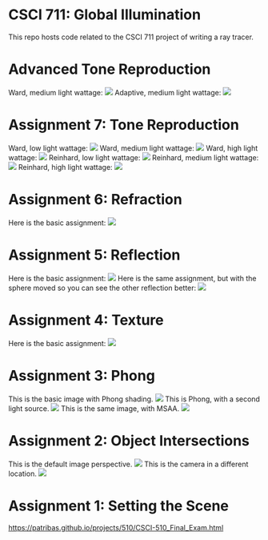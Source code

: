 # CSCI 711: Global Illumination
This repo hosts code related to the CSCI 711 project of writing a ray tracer.

# Advanced Tone Reproduction
Ward, medium light wattage:
![](./src/ward_mid.png)
Adaptive, medium light wattage:
![](./src/adaptive_mid.png)


# Assignment 7: Tone Reproduction
Ward, low light wattage:
![](./src/ward_low.png)
Ward, medium light wattage:
![](./src/ward_mid.png)
Ward, high light wattage:
![](./src/ward_high.png)
Reinhard, low light wattage:
![](./src/reinhard_low.png)
Reinhard, medium light wattage:
![](./src/reinhard_mid.png)
Reinhard, high light wattage:
![](./src/reinhard_high.png)


# Assignment 6: Refraction
Here is the basic assignment:
![](./src/assn6_img.png)

# Assignment 5: Reflection
Here is the basic assignment:
![](./src/assn5_img.png)
Here is the same assignment, but with the sphere moved so you can see the other reflection better:
![](./src/assn5_img_moved.png)

# Assignment 4: Texture
Here is the basic assignment:
![](./src/assn4_img.png)

# Assignment 3: Phong
This is the basic image with Phong shading.
![](./src/assn3_img.png)
This is Phong, with a second light source.
![](./src/assn3_2_lights.png)
This is the same image, with MSAA.
![](./src/assn3_MSAA.png)

# Assignment 2: Object Intersections
This is the default image perspective.
![](./src/assn2_img_1.png)
This is the camera in a different location.
![](./src/assn2_img_2.png)

# Assignment 1: Setting the Scene
https://patribas.github.io/projects/510/CSCI-510_Final_Exam.html
